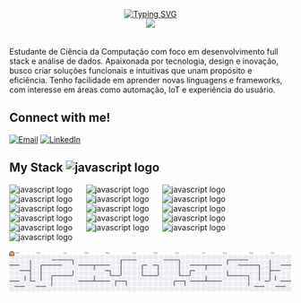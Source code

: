 <div align="center">
  <a href="https://git.io/typing-svg">
    <img src="https://readme-typing-svg.demolab.com?font=Fira+Code&weight=500&size=22&pause=1000&color=FF00F6&center=true&vCenter=true&random=false&width=524&lines=%E2%8A%B9+Welcome+to+my+profile!+%CB%99%E1%B5%95%CB%99+%E2%8A%B9+" alt="Typing SVG">
  </a>
</div>

<div align="center">
<img src="https://user-images.githubusercontent.com/74038190/212284158-e840e285-664b-44d7-b79b-e264b5e54825.gif" >
</div>
<br>

Estudante de Ciência da Computação com foco em desenvolvimento full stack e análise de dados. Apaixonada por tecnologia, design e inovação, busco criar soluções funcionais e intuitivas que unam propósito e eficiência. Tenho facilidade em aprender novas linguagens e frameworks, com interesse em áreas como automação, IoT e experiência do usuário.
<br>

<h2 align="left">Connect with me!</h2>

[![Email](https://img.shields.io/badge/Email-kaukaurib%40gmail.com-red?logo=gmail)](mailto:kaukaurib@gmail.com)
[![LinkedIn](https://img.shields.io/badge/LinkedIn-Kauany%20Moura-blue?logo=linkedin&logoColor=white)](https://www.linkedin.com/in/kauany-moura-127abb357)

<h2 align="left">
  My Stack <img src="https://user-images.githubusercontent.com/74038190/216122041-518ac897-8d92-4c6b-9b3f-ca01dcaf38ee.png" height="25" alt="javascript logo"  />
  <img width="8" />
</h2>

<div align="left">
  <img src="https://cdn.jsdelivr.net/gh/devicons/devicon@latest/icons/python/python-original.svg" height="50" alt="javascript logo"  />
  <img width="16" />
  <img src="https://cdn.jsdelivr.net/gh/devicons/devicon/icons/javascript/javascript-plain.svg" height="50" alt="javascript logo"  />
  <img width="16" />
  <img src="https://cdn.jsdelivr.net/gh/devicons/devicon/icons/html5/html5-original.svg" height="50" alt="javascript logo"  />
  <img width="16" />
  <img src="https://cdn.jsdelivr.net/gh/devicons/devicon/icons/css3/css3-original.svg" height="50" alt="javascript logo"  />
  <img width="16" />
  <img src="https://cdn.jsdelivr.net/gh/devicons/devicon/icons/react/react-original.svg" height="50" alt="javascript logo"  />
  <img width="16" />
  <img src="https://cdn.jsdelivr.net/gh/devicons/devicon@latest/icons/angular/angular-original.svg" height="50" alt="javascript logo" />
  <img width="16" />
  <img src="https://cdn.jsdelivr.net/gh/devicons/devicon/icons/c/c-original.svg" height="50" alt="javascript logo"  />
  <img width="16" />
  <img src="https://cdn.jsdelivr.net/gh/devicons/devicon@latest/icons/cplusplus/cplusplus-original.svg" height="50" alt="javascript logo"  />
  <img width="16" />
  <img src="https://cdn.jsdelivr.net/gh/devicons/devicon@latest/icons/csharp/csharp-original.svg" height="50" alt="javascript logo" />
  <img width="16" />
  <img src="https://cdn.jsdelivr.net/gh/devicons/devicon@latest/icons/figma/figma-original.svg" height="50" alt="javascript logo"  />
  <img width="16" />
  <img src="https://cdn.jsdelivr.net/gh/devicons/devicon/icons/mysql/mysql-original.svg" height="50" alt="javascript logo"  />
  <img width="16" />
  <img src="https://cdn.jsdelivr.net/gh/devicons/devicon@latest/icons/postgresql/postgresql-original.svg" height="50" alt="javascript logo"  />
  <img width="16" />
  <img src="https://cdn.jsdelivr.net/gh/devicons/devicon@latest/icons/firebase/firebase-original.svg" height="50" alt="javascript logo"  />
  <img width="16" />
  <img src="https://cdn.jsdelivr.net/gh/devicons/devicon@latest/icons/flutter/flutter-original.svg" height="50" alt="javascript logo"  />
  <img width="16" />
  <img src="https://cdn.jsdelivr.net/gh/devicons/devicon@latest/icons/nodejs/nodejs-original.svg" height="50" alt="javascript logo"  />
  <img width="16" />
  <img src="https://cdn.jsdelivr.net/gh/devicons/devicon@latest/icons/php/php-original.svg" height="50" alt="javascript logo"  />
  <img width="16" />
</div>
<br>

<div align="center">
<picture>
  <source media="(prefers-color-scheme: dark)" srcset="https://raw.githubusercontent.com/Kauany-Moura/Kauany-Moura/output/pacman-contribution-graph-dark.svg">
  <source media="(prefers-color-scheme: light)" srcset="https://raw.githubusercontent.com/hKauany-Moura/Kauany-Moura/output/pacman-contribution-graph.svg">
  <img alt="pacman contribution graph" src="https://raw.githubusercontent.com/Kauany-Moura/Kauany-Moura/output/pacman-contribution-graph.svg">
</picture>
</div>

